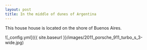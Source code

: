 ```yaml
---
layout: post
title: In the middle of dunes of Argentina
---
```



This house house is located on the shore of Buenos Aires.

![_config.yml]({{ site.baseurl }}/images/2011_porsche_911_turbo_s_3-wide.jpg)

